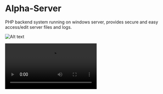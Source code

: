 # Alpha-Server
PHP backend system running on windows server, provides secure and easy access/edit server files and logs.

![Alt text](https://cdn.discordapp.com/attachments/644322866187206686/718307897645334618/unknown.png?raw=true "Title")

![Alt text](https://i.gyazo.com/cbaad0afea36ce456cd22131cbbb9986.mp4?raw=true "Title")
